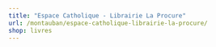 ```yaml
---
title: "Espace Catholique - Librairie La Procure"
url: /montauban/espace-catholique-librairie-la-procure/
shop: livres
---
```

